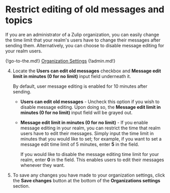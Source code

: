 # Restrict editing of old messages and topics

If you are an administrator of a Zulip organization, you can easily change the
time limit that your realm's users have to change their messages after sending
them. Alternatively, you can choose to disable message editing for your realm
users.

{!go-to-the.md!} [Organization Settings](/#administration/organization-settings)
{!admin.md!}

4. Locate the **Users can edit old messages**
checkbox and **Message edit limit in minutes (0 for no limit)** input field
underneath it.

    By default, user message editing is enabled for 10 minutes after sending.

    * **Users can edit old messages** - Uncheck this option if you wish to
    disable message editing. Upon doing so, the **Message edit limit in minutes (0 for no limit)**
    input field will be grayed out.

    * **Message edit limit in minutes (0 for no limit)** - If you enable message
    editing in your realm, you can restrict the time that realm users have to
    edit their messages. Simply input the time limit in minutes that you would
    like to set; for example, if you want to set a message edit time limit of 5
    minutes, enter **5** in the field.

        If you would like to disable the message editing time limit for your realm,
enter **0** in the field. This enables users to edit their messages whenever
they want.

5. To save any changes you have made to your organization settings, click the
**Save changes** button at the bottom of the **Organizations settings**
section.
